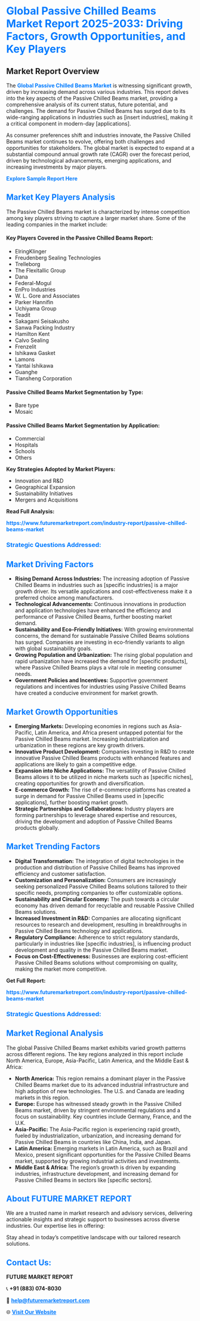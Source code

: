 <h1 style="color: #007BFF;">Global Passive Chilled Beams Market Report 2025-2033: Driving Factors, Growth Opportunities, and Key Players</h1>

<section id="overview">
<h2>Market Report Overview</h2>
<p>The <a href="https://www.futuremarketreport.com/industry-report/passive-chilled-beams-market" style="color: #007BFF; text-decoration: none;"><strong>Global Passive Chilled Beams Market</strong></a> is witnessing significant growth, driven by increasing demand across various industries. This report delves into the key aspects of the Passive Chilled Beams market, providing a comprehensive analysis of its current status, future potential, and challenges. The demand for Passive Chilled Beams has surged due to its wide-ranging applications in industries such as [insert industries], making it a critical component in modern-day [applications].</p>
<p>As consumer preferences shift and industries innovate, the Passive Chilled Beams market continues to evolve, offering both challenges and opportunities for stakeholders. The global market is expected to expand at a substantial compound annual growth rate (CAGR) over the forecast period, driven by technological advancements, emerging applications, and increasing investments by major players.</p>
</section>

<section id="overview">
<p><a href="https://www.futuremarketreport.com/request-sample/reportId=42661" style="color: #007BFF; text-decoration: none;"><strong>Explore Sample Report Here</strong></a></p>
</section>

<section id="key-players">
<h2 style="color: #007BFF;">Market Key Players Analysis</h2>
<p>The Passive Chilled Beams market is characterized by intense competition among key players striving to capture a larger market share. Some of the leading companies in the market include:</p>
<h4>Key Players Covered in the Passive Chilled Beams Report:</h4>
<ul><li>ElringKlinger</li><li>Freudenberg Sealing Technologies</li><li>Trelleborg</li><li>The Flexitallic Group</li><li>Dana</li><li>Federal-Mogul</li><li>EnPro Industries</li><li>W. L. Gore and Associates</li><li>Parker Hannifin</li><li>Uchiyama Group</li><li>Teadit</li><li>Sakagami Seisakusho</li><li>Sanwa Packing Industry</li><li>Hamilton Kent</li><li>Calvo Sealing</li><li>Frenzelit</li><li>Ishikawa Gasket</li><li>Lamons</li><li>Yantai Ishikawa</li><li>Guanghe</li><li>Tiansheng Corporation</li></ul>
<h4>Passive Chilled Beams Market Segmentation by Type:</h4>
<ul><li>Bare type</li><li>Mosaic</li></ul>

<h4>Passive Chilled Beams Market Segmentation by Application:</h4>
<ul><li>Commercial</li><li>Hospitals</li><li>Schools</li><li>Others</li></ul>
<p><strong>Key Strategies Adopted by Market Players:</strong></p>
<ul>
<li>Innovation and R&D</li>
<li>Geographical Expansion</li>
<li>Sustainability Initiatives</li>
<li>Mergers and Acquisitions</li>
</ul>
</section>

<section>
<p><strong>Read Full Analysis: </strong></p><a href="https://www.futuremarketreport.com/industry-report/passive-chilled-beams-market" style="color: #007BFF; text-decoration: none;"><strong>https://www.futuremarketreport.com/industry-report/passive-chilled-beams-market</strong></a>
<h3 style="color: #007BFF;">Strategic Questions Addressed:</h3>
</section>

<section id="driving-factors">
<h2 style="color: #007BFF;">Market Driving Factors</h2>
<ul>
<li><strong>Rising Demand Across Industries:</strong> The increasing adoption of Passive Chilled Beams in industries such as [specific industries] is a major growth driver. Its versatile applications and cost-effectiveness make it a preferred choice among manufacturers.</li>
<li><strong>Technological Advancements:</strong> Continuous innovations in production and application technologies have enhanced the efficiency and performance of Passive Chilled Beams, further boosting market demand.</li>
<li><strong>Sustainability and Eco-Friendly Initiatives:</strong> With growing environmental concerns, the demand for sustainable Passive Chilled Beams solutions has surged. Companies are investing in eco-friendly variants to align with global sustainability goals.</li>
<li><strong>Growing Population and Urbanization:</strong> The rising global population and rapid urbanization have increased the demand for [specific products], where Passive Chilled Beams plays a vital role in meeting consumer needs.</li>
<li><strong>Government Policies and Incentives:</strong> Supportive government regulations and incentives for industries using Passive Chilled Beams have created a conducive environment for market growth.</li>
</ul>
</section>

<section id="growth-opportunities">
<h2 style="color: #007BFF;">Market Growth Opportunities</h2>
<ul>
<li><strong>Emerging Markets:</strong> Developing economies in regions such as Asia-Pacific, Latin America, and Africa present untapped potential for the Passive Chilled Beams market. Increasing industrialization and urbanization in these regions are key growth drivers.</li>
<li><strong>Innovative Product Development:</strong> Companies investing in R&D to create innovative Passive Chilled Beams products with enhanced features and applications are likely to gain a competitive edge.</li>
<li><strong>Expansion into Niche Applications:</strong> The versatility of Passive Chilled Beams allows it to be utilized in niche markets such as [specific niches], creating opportunities for growth and diversification.</li>
<li><strong>E-commerce Growth:</strong> The rise of e-commerce platforms has created a surge in demand for Passive Chilled Beams used in [specific applications], further boosting market growth.</li>
<li><strong>Strategic Partnerships and Collaborations:</strong> Industry players are forming partnerships to leverage shared expertise and resources, driving the development and adoption of Passive Chilled Beams products globally.</li>
</ul>
</section>

<section id="trending-factors">
<h2 style="color: #007BFF;">Market Trending Factors</h2>
<ul>
<li><strong>Digital Transformation:</strong> The integration of digital technologies in the production and distribution of Passive Chilled Beams has improved efficiency and customer satisfaction.</li>
<li><strong>Customization and Personalization:</strong> Consumers are increasingly seeking personalized Passive Chilled Beams solutions tailored to their specific needs, prompting companies to offer customizable options.</li>
<li><strong>Sustainability and Circular Economy:</strong> The push towards a circular economy has driven demand for recyclable and reusable Passive Chilled Beams solutions.</li>
<li><strong>Increased Investment in R&D:</strong> Companies are allocating significant resources to research and development, resulting in breakthroughs in Passive Chilled Beams technology and applications.</li>
<li><strong>Regulatory Compliance:</strong> Adherence to strict regulatory standards, particularly in industries like [specific industries], is influencing product development and quality in the Passive Chilled Beams market.</li>
<li><strong>Focus on Cost-Effectiveness:</strong> Businesses are exploring cost-efficient Passive Chilled Beams solutions without compromising on quality, making the market more competitive.</li>
</ul>
</section>

<section>
<p><strong>Get Full Report: </strong></p><a href="https://www.futuremarketreport.com/industry-report/passive-chilled-beams-market" style="color: #007BFF; text-decoration: none;"><strong>https://www.futuremarketreport.com/industry-report/passive-chilled-beams-market</strong></a>
<h3 style="color: #007BFF;">Strategic Questions Addressed:</h3>
</section>


<section id="regional-analysis">
<h2 style="color: #007BFF;">Market Regional Analysis</h2>
<p>The global Passive Chilled Beams market exhibits varied growth patterns across different regions. The key regions analyzed in this report include North America, Europe, Asia-Pacific, Latin America, and the Middle East & Africa:</p>
<ul>
<li><strong>North America:</strong> This region remains a dominant player in the Passive Chilled Beams market due to its advanced industrial infrastructure and high adoption of new technologies. The U.S. and Canada are leading markets in this region.</li>
<li><strong>Europe:</strong> Europe has witnessed steady growth in the Passive Chilled Beams market, driven by stringent environmental regulations and a focus on sustainability. Key countries include Germany, France, and the U.K.</li>
<li><strong>Asia-Pacific:</strong> The Asia-Pacific region is experiencing rapid growth, fueled by industrialization, urbanization, and increasing demand for Passive Chilled Beams in countries like China, India, and Japan.</li>
<li><strong>Latin America:</strong> Emerging markets in Latin America, such as Brazil and Mexico, present significant opportunities for the Passive Chilled Beams market, supported by growing industrial activities and investments.</li>
<li><strong>Middle East & Africa:</strong> The region’s growth is driven by expanding industries, infrastructure development, and increasing demand for Passive Chilled Beams in sectors like [specific sectors].</li>
</ul>
</section>

<footer>
<h2 style="color: #007BFF;">About FUTURE MARKET REPORT</h2>
<p>We are a trusted name in market research and advisory services, delivering actionable insights and strategic support to businesses across diverse industries. Our expertise lies in offering:</p>

<p>Stay ahead in today’s competitive landscape with our tailored research solutions.</p>

<h2 style="color: #007BFF;">Contact Us:</h2>
<p><strong>FUTURE MARKET REPORT</strong></p>
<p>📞 <strong>+91 (883) 074-8030</strong></p>
<p>📧 <strong><a href="mailto:help@futuremarketreport.com" style="color: #007BFF;">help@futuremarketreport.com</a></strong></p>
<p>🌐 <strong><a href="https://www.futuremarketreport.com/" style="color: #007BFF;">Visit Our Website</a></strong></p>
</footer>